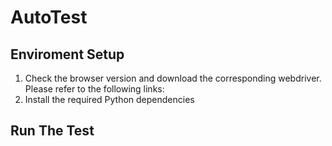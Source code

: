 # AutoTest

## Enviroment Setup
1. Check the browser version and download the corresponding webdriver. Please refer to the following links:
2. Install the required Python dependencies

## Run The Test
